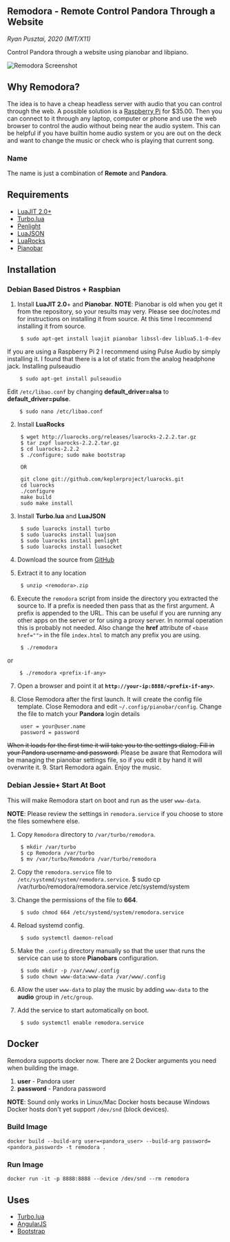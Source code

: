 ## Remodora - Remote Control Pandora Through a Website

_Ryan Pusztai, 2020 (MIT/X11)_

Control Pandora through a website using pianobar and libpiano.

![Remodora Screenshot](/doc/remodora-screenshot.png?raw=true "Optional Title")

## Why Remodora?

The idea is to have a cheap headless server with audio that you can control through the web. A possible
solution is a [Raspberry Pi](http://www.raspberrypi.org/) for $35.00. Then you can connect to it
through any laptop, computer or phone and use the web browser to control the audio without being near the
audio system. This can be helpful if you have builtin home audio system or you are out on the deck and want to
change the music or check who is playing that current song.

### Name

The name is just a combination of **Remote** and **Pandora**.

## Requirements

* [LuaJIT 2.0+](http://luajit.org)
* [Turbo.lua](http://github.com/stevedonovan/Orbiter)
* [Penlight](http://stevedonovan.github.com/Penlight/)
* [LuaJSON](https://github.com/harningt/luajson)
* [LuaRocks](http://luarocks.org)
* [Pianobar](http://github.com/PromyLOPh/pianobar)

## Installation

### Debian Based Distros + Raspbian

1. Install **LuaJIT 2.0**+ and **Pianobar**.
**NOTE**: Pianobar is old when you get it from the repository, so your results may very. Please see doc/notes.md for instructions on installing it from source.
At this time I recommend installing it from source.

		$ sudo apt-get install luajit pianobar libssl-dev liblua5.1-0-dev
If you are using a Raspberry Pi 2 I recommend using Pulse Audio by simply installing it. I found that there is a lot of static from the analog headphone jack.
Installing pulseaudio

		$ sudo apt-get install pulseaudio
Edit `/etc/libao.conf` by changing **default_driver=alsa** to **default_driver=pulse**.

		$ sudo nano /etc/libao.conf
2. Install **LuaRocks**

		$ wget http://luarocks.org/releases/luarocks-2.2.2.tar.gz
		$ tar zxpf luarocks-2.2.2.tar.gz
		$ cd luarocks-2.2.2
		$ ./configure; sudo make bootstrap

		OR

		git clone git://github.com/keplerproject/luarocks.git
		cd luarocks
		./configure
		make build
		sudo make install

4. Install **Turbo.lua** and **LuaJSON**

		$ sudo luarocks install turbo
		$ sudo luarocks install luajson
		$ sudo luarocks install penlight
		$ sudo luarocks install luasocket
5. Download the source from [GitHub](https://github.com/rjpcomputing/Remodora/archive/master.zip)
6. Extract it to any location

		$ unzip <remodora>.zip
7. Execute the `remodora` script from inside the directory you extracted the source to. If a prefix is needed then pass that as the first argument. A prefix is appended to the URL. This can be useful if you are running any other apps on the server or for using a proxy server. In normal operation this is probably not needed. Also change the **href** attribute of `<base href="">` in the file `index.html` to match any prefix you are using.

		$ ./remodora
or

		$ ./remodora <prefix-if-any>
7. Open a browser and point it at **`http://your-ip:8888/<prefix-if-any>`**.
8. Close Remodora after the first launch. It will create the config file template. Close Remodora and edit `~/.config/pianobar/config`. Change the file to match your **Pandora** login details

		user = your@user.name
		password = password
~~When it loads for the first time it will take you to the settings dialog. Fill in your Pandora username and password.~~  Please be aware that Remodora will be managing the pianobar settings file, so if you edit it by hand it will overwrite it.
9. Start Remodora again. Enjoy the music.

### Debian Jessie+ Start At Boot

This will make Remodora start on boot and run as the user `www-data`.

**NOTE**: Please review the settings in `remodora.service` if you choose to store the files somewhere else.

1. Copy `Remodora` directory to `/var/turbo/remodora`.

		$ mkdir /var/turbo
		$ cp Remodora /var/turbo
		$ mv /var/turbo/Remodora /var/turbo/remodora
2. Copy the `remodora.service` file to `/etc/systemd/system/remodora.service`.
		$ sudo cp /var/turbo/remodora/remodora.service /etc/systemd/system
3. Change the permissions of the file to **664**.

		$ sudo chmod 664 /etc/systemd/system/remodora.service
4. Reload systemd config.

		$ sudo systemctl daemon-reload
5. Make the `.config` directory manually so that the user that runs the service can use to store **Pianobars** configuration.

		$ sudo mkdir -p /var/www/.config
		$ sudo chown www-data:www-data /var/www/.config
6. Allow the user `www-data` to play the music by adding `www-data` to the **audio** group in `/etc/group`.
7. Add the service to start automatically on boot.

		$ sudo systemctl enable remodora.service

## Docker

Remodora supports docker now. There are 2 Docker arguments you need when building the image.

1. **user** - Pandora user
1. **password** - Pandora password

**NOTE**: Sound only works in Linux/Mac Docker hosts because Windows Docker hosts don't yet support `/dev/snd` (block devices).

### Build Image

`docker build --build-arg user=<pandora_user> --build-arg password=<pandora_password> -t remodora .`

### Run Image

`docker run -it -p 8888:8888 --device /dev/snd --rm remodora`

## Uses

* [Turbo.lua](http://turbo.lua)
* [AngularJS](https://angularjs.org/)
* [Bootstrap](http://getbootstrap.com)
